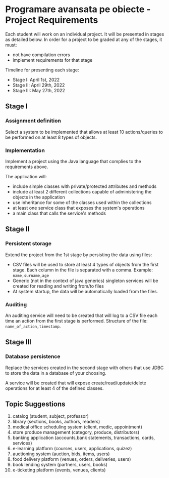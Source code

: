 # Programare avansata pe obiecte - Project Requirements 

Each student will work on an individual project. It will be presented in stages as detailed below. In order for a project to be graded at any of the stages, it must:

* not have compilation errors
* implement requirements for that stage

Timeline for presenting each stage: 

* Stage I: April 1st, 2022
* Stage II: April 29th, 2022 
* Stage III: May 27th, 2022

## Stage I

### Assignment definition

Select a system to be implemented that allows at least 10 actions/queries to be performed on at least 8 types of objects.

### Implementation 

Implement a project using the Java language that complies to the requirements above. 

The application will:

* include simple classes with private/protected attributes and methods
* include at least 2 different collections capable of administering the objects in the application
* use inheritance for some of the classes used within the collections
* at least one service class that exposes the system's operations 
* a main class that calls the service's methods 

## Stage II

### Persistent storage 

Extend the project from the 1st stage by persisting the data using files:

* CSV files will be used to store at least 4 types of objects from the first stage. Each column in the file is separated with a comma. Example: `name,surname,age`
* Generic (not in the context of java generics) singleton services will be created for reading and writing from/to files
* At system startup, the data will be automatically loaded from the files.

### Auditing

An auditing service will need to be created that will log to a CSV file each time an action from the first stage is performed. Structure of the file: `name_of_action,timestamp`.

## Stage III 

### Database persistence

Replace the services created in the second stage with others that use JDBC to store the data in a database of your choosing.

A service will be created that will expose create/read/update/delete operations for at least 4 of the defined classes.

## Topic Suggestions

1) catalog (student, subject, professor)
2) library (sections, books, authors, readers)
3) medical office scheduling system (client, medic, appointment)
4) store produce management (category, produce, distributors)
5) banking application (accounts,bank statements, transactions, cards, services)
6) e-learning platform (courses, users, applications, quizez)
7) auctioning system (auction, bids, items, users)
8) food delivery platform (venues, orders, deliveries, users)
9) book lending system (partners, users, books)
10) e-ticketing platform (events, venues, clients)